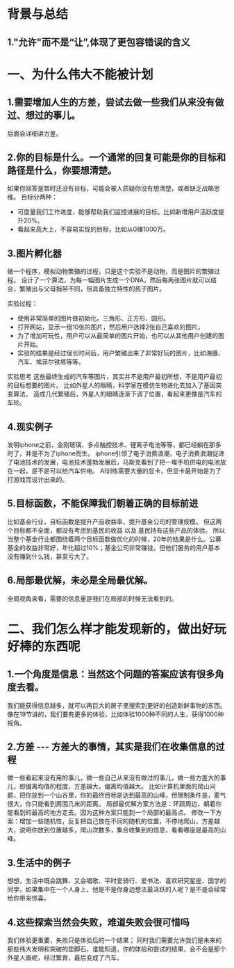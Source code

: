 # 背景与总结
## 1."允许"而不是“让”,体现了更包容错误的含义


# 一、为什么伟大不能被计划
## 1.需要增加人生的方差，尝试去做一些我们从来没有做过、想过的事儿。
后面会详细讲方差。

## 2.你的目标是什么。一个通常的回复可能是你的目标和路径是什么，你要想清楚。
如果你回答是暂时还没有目标，可能会被人质疑你没有想清楚，或者缺乏战略思维。
目标分两种：
* 可度量我们工作进度，能够帮助我们监控进展的目标。比如新增用户活跃度提升20%。
* 看起来高大上，不容易实现的目标，比如从0赚1000万。 

## 3.图片孵化器
做一个程序，模拟动物繁殖的过程，只是这个实验不是动物，而是图片的繁殖过程。
设计了一个算法，为每一幅图片生成一个DNA，然后每两张图片就可以结合，繁殖出与父母捎带不同，但具备独立特性的孩子图片。

实验过程：
* 使用非常简单的图片做初始化。三角形、正方形、圆形。
* 打开网站，显示一组10张的图片，然后用户选择2张自己喜欢的图片。
* 为了增加可玩性，用户可以从最简单的图片开始，也可以从其他用户创建的图片开始。
* 实验的结果是经过很长时间后，用户繁殖出来了非常好玩的图片，比如海豚、汽车、埃菲尔铁塔等等。

实验思考
这些最终生成的汽车等图片，其实并不是用户最初所想，不是用户最初的目标想要的图片。
比如外星人的眼睛，科学家在模仿生物进化去加入了基因突变算法， 造成几代繁殖后，外星人的眼睛逐渐下调了位置，看起来更像是汽车的车轮。

## 4.现实例子
发明iphone之前，金刚玻璃、多点触控技术、锂离子电池等等，都已经躺在那多时了，并是不为了iphone而生。
iphone引领了电子消费浪潮，电子消费浪潮促进了电池技术的发展，电池技术蓬勃发展后，马斯克看到了把一堆手机供电的电池放在一起，是不是可以给汽车供电。
AI训练需要大量的显卡，但显卡最开始是为了打游戏而设计出来的。

## 5.目标函数，不能保障我们朝着正确的目标前进
比如基金行业，目标函数是提升产品收益率、提升基金公司的管理规模。
但这两个目标都不全面，都没有考虑到基民的收益 以及 基民持有这些产品的体验。
所以当整个基金行业都围绕着两个目标函数做优化的时候，20年的结果是什么。公募基金的收益非常好，年化超过10%；基金公司非常赚钱，但他们服务的用户基本没有赚到什么钱，甚至亏大了。

## 6.局部最优解，未必是全局最优解。
全局视角来看，需要的信息量是我们在局部的时候无法看到的。

# 二、我们怎么样才能发现新的，做出好玩好棒的东西呢
## 1.一个角度是信息：当然这个问题的答案应该有很多角度去看。
我们能获得信息越多，就可以再巨大的房子里搜索到更好的创造新鲜事物的东西。像在19节讲的，我们要有更多的体验，比如体验1000种不同的人生，获得1000种视角。

## 2.方差 --- 方差大的事情，其实是我们在收集信息的过程
做一些看起来没有用的事儿，做一些自己从来没有做过的事儿，做一些方差大的事儿，即偏离均值的程度，方差越大，偏离均值越大。
比如计算机里面的爬山问题，把你放到一个山谷里，你的最终目标是达到最高的山峰，但限制条件是，雾气很大，你只能看到周围几米的距离。
局部最优解方案方法是：环顾周边，朝着你能看到的最高的地方走去。因为这种方案只能到一个局部的最高点。
修改一下方案：增加一些随机性，反复把自己放在不同的随机的位置，不停地爬山，方差越大，说明你放到位置越多，爬山次数多，集合收集到的信息，看看哪座是最高的山峰。

## 3.生活中的例子
想想，生活中既会跳舞、又会唱歌、平时爱骑行、爱书法、喜欢研究星座、国学的同学，如果集中在一个人身上，他是不是你身边想法最活跃的人呢？是不是会经常给你带来惊喜。

## 4.这些探索当然会失败，难道失败会很可惜吗
我们体验更重要，失败只是体验后的一个结果；
同时我们需要允许我们是未来的那些伟大发明和突破的垫脚石，谁能知道，你的体验和尝试的结果，会不会是那个外星人画呢，经过繁育，最后变成了汽车。


